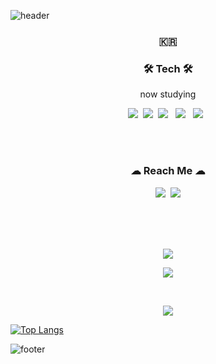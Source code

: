 ![header](https://capsule-render.vercel.app/api?type=waving&color=auto&height=250&section=header&text=WONHEEZ&fontAlignY=40&desc=developer&descSize=40&descAlignY=60&animation=fadeIn&fontSize=70)



<h3 align="center">🇰🇷</h3>

<h3 align="center">🛠 Tech 🛠</h3>

<p align="center"> now studying </p>

<p align="center">
  <img src="https://img.shields.io/badge/Python-3766AB?style=flat-square&logo=Python&logoColor=white"/></a>&nbsp 
  <img src="https://img.shields.io/badge/C-A8B9CC?style=flat-square&logo=C&logoColor=white"/></a>&nbsp 
  <img src="https://img.shields.io/badge/HTML5-E34F26?style=flat-square&logo=HTML5&logoColor=white"/></a> &nbsp
<img src="https://img.shields.io/badge/CSS3-1572B6?style=flat-square&logo=CSS3&logoColor=white"/></a> &nbsp
<img src="https://img.shields.io/badge/JavaScript-F7DF1E?style=flat-square&logo=JavaScript&logoColor=white"/></a> &nbsp

</p>

<br>



  
<br>


<h3 align="center"> ☁ Reach Me ☁ </h3>
<p align="center">
  <a href="https://www.instagram.com/wonheez/"><img src="https://img.shields.io/badge/Instagram-E4405F?style=flat-square&logo=Instagram&logoColor=white&link=https://www.instagram.com/wonheez/"/></a>&nbsp
  <a href="https://yangwonhee.github.io/"><img src="https://img.shields.io/badge/blog-09B3AF?style=flat-square&logo=Storyblok&logoColor=white"/></a>
</p>
<br>
<br>
<br>

<p align="center">
    <img src="https://hits.seeyoufarm.com/api/count/incr/badge.svg?url=https%3A%2F%2Fgithub.com%2Fyangwonhee&count_bg=%2380B1C2&title_bg=%23626262&icon=&icon_color=%23E7E7E7&title=hits&edge_flat=true"/></a>
</p>
<p align="center">
  <img
    src = "http://mazassumnida.wtf/api/mini/generate_badge?boj=codult">
</p>
<br>


<p align="center">
    <img
        src = "https://github-readme-stats.vercel.app/api?username=yangwonhee&theme=swift&show_icons=true">
</p>


[![Top Langs](https://github-readme-stats.vercel.app/api/top-langs/?username=yangwonhee&layout=compact)](https://github.com/yangwonhee/github-readme-stats)





![footer](https://capsule-render.vercel.app/api?type=waving&color=auto&height=200&section=footer&text=&fontSize=90)
